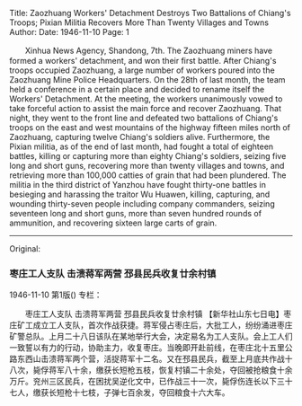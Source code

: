 Title: Zaozhuang Workers' Detachment Destroys Two Battalions of Chiang's Troops; Pixian Militia Recovers More Than Twenty Villages and Towns
Author:
Date: 1946-11-10
Page: 1

　　Xinhua News Agency, Shandong, 7th. The Zaozhuang miners have formed a workers' detachment, and won their first battle. After Chiang's troops occupied Zaozhuang, a large number of workers poured into the Zaozhuang Mine Police Headquarters. On the 28th of last month, the team held a conference in a certain place and decided to rename itself the Workers' Detachment. At the meeting, the workers unanimously vowed to take forceful action to assist the main force and recover Zaozhuang. That night, they went to the front line and defeated two battalions of Chiang's troops on the east and west mountains of the highway fifteen miles north of Zaozhuang, capturing twelve Chiang's soldiers alive. Furthermore, the Pixian militia, as of the end of last month, had fought a total of eighteen battles, killing or capturing more than eighty Chiang's soldiers, seizing five long and short guns, recovering more than twenty villages and towns, and retrieving more than 100,000 catties of grain that had been plundered. The militia in the third district of Yanzhou have fought thirty-one battles in besieging and harassing the traitor Wu Huawen, killing, capturing, and wounding thirty-seven people including company commanders, seizing seventeen long and short guns, more than seven hundred rounds of ammunition, and recovering sixteen large carts of grain.



<hr /> 

Original: 


### 枣庄工人支队  击溃蒋军两营  邳县民兵收复廿余村镇

1946-11-10
第1版()
专栏：

　　枣庄工人支队
    击溃蒋军两营
    邳县民兵收复廿余村镇
    【新华社山东七日电】枣庄矿工成立工人支队，首次作战获捷。蒋军侵占枣庄后，大批工人，纷纷涌进枣庄矿警总队。上月二十八日该队在某地举行大会，决定易名为工人支队。会上工人们一致誓以有力的行动，协助主力，收复枣庄。当晚即开赴前线，在枣庄北十五里公路东西山击溃蒋军两个营，活捉蒋军十二名。又在邳县民兵，截至上月底共作战十八次，毙俘蒋军八十余，缴获长短枪五枝，恢复村镇二十余处，夺回被抢粮食十余万斤。兖州三区民兵，在困扰吴逆化文中，已作战三十一次，毙俘伤连长以下三十七人，缴获长短枪十七枝，子弹七百余发，夺回粮食十六大车。
